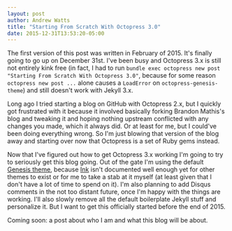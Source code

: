 ```yaml
---
layout: post
author: Andrew Watts
title: "Starting From Scratch With Octopress 3.0"
date: 2015-12-31T13:53:20-05:00
---
```


The first version of this post was written in February of 2015. It's finally going
to go up on December 31st. I've been busy and Octopress 3.x is still not entirely
kink free (in fact, I had to run `bundle exec octopress new post "Starting From Scratch With Octopress 3.0"`, because for some reason `octopress new post ...` alone causes a `LoadError` on
`octopress-genesis-theme`) and still doesn't work with Jekyll 3.x.

Long ago I tried starting a blog on GitHub with Octopress 2.x, but I quickly got
frustrated with it because it involved basically forking Brandon Mathis's blog and
tweaking it and hoping nothing upstream conflicted with any changes you made, which
it always did. Or at least for me, but I could've been doing everything wrong. So
I'm just blowing that version of the blog away and starting over now that Octopress
is a set of Ruby gems instead.

Now that I've figured out how to get Octopress 3.x working I'm going to try to
seriously get this blog going. Out of the gate I'm using the default [Genesis theme](https://github.com/octopress/genesis-theme), because [Ink](https://github.com/octopress/ink)
isn't documented well enough yet for other themes to exist or for me
to take a stab at it myself (at least given that I don't have a lot of time to
spend on it). I'm also planning to add Disqus comments in the not too distant future,
once I'm happy with the things are working. I'll also slowly remove all the default
boilerplate Jekyll stuff and personalize it. But I want to get this officially
started before the end of 2015.

Coming soon: a post about who I am and what this blog will be about.
